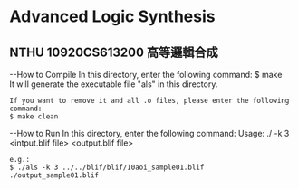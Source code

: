 # Advanced Logic Synthesis
## NTHU 10920CS613200 高等邏輯合成


--How to Compile
    In this directory, enter the following command:
    $ make  
    It will generate the executable file "als" in this directory.

    If you want to remove it and all .o files, please enter the following command:
    $ make clean

--How to Run
    In this directory, enter the following command:
    Usage: ./<exe> -k 3  <intput.blif file>  <output.blif file>
    
    e.g.:
    $ ./als -k 3 ../../blif/blif/10aoi_sample01.blif ./output_sample01.blif
